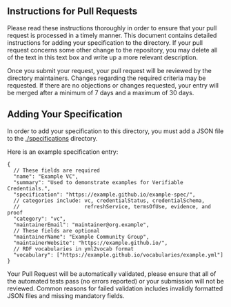 ## Instructions for Pull Requests

Please read these instructions thoroughly in order to ensure that your pull request is processed in a timely manner. This document contains detailed instructions for adding your specification to the directory. If your pull request concerns some other change to the repository, you may delete all of the text in this text box and write up a more relevant description.

Once you submit your request, your pull request will be reviewed by the directory maintainers. Changes regarding the required criteria may be requested. If there are no objections or changes requested, your entry will be merged after a minimum of 7 days and a maximum of 30 days.

## Adding Your Specification

In order to add your specification to this directory, you must add a JSON file to the [./specifications](./specifications) directory.

Here is an example specification entry:

```jsonc
{
  // These fields are required
  "name": "Example VC",
  "summary": "Used to demonstrate examples for Verifiable Credentials.",
  "specification": "https://example.github.io/example-spec/",
  // categories include: vc, credentialStatus, credentialSchema,
  //                     refreshService, termsOfUse, evidence, and proof
  "category": "vc",
  "maintainerEmail": "maintainer@org.example",
  // These fields are optional
  "maintainerName": "Example Community Group",
  "maintainerWebsite": "https://example.github.io/",
  // RDF vocabularies in yml2vocab format
  "vocabulary": ["https://example.github.io/vocabularies/example.yml"]
}
```

Your Pull Request will be automatically validated, please ensure that all of the automated tests pass (no errors reported) or your submission will not be reviewed. Common reasons for failed validation includes invalidly formatted JSON files and missing mandatory fields.
